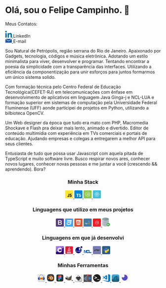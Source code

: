 # Olá, sou o Felipe Campinho. 👋

Meus Contatos:
<br/>
<p align="left">
  <a href="https://www.linkedin.com/in/felipecampinho/">
    <img alt="LinkedIn" width="22px" src="/assets/linkedin.svg" />
  </a>
    LinkedIn
<br/>
  <a href="mailto:felipe.campinho@hotmail.com">
    <img alt="Email" width="22px" src="/assets/email.png" /> 
  </a>
    E-mail
<p>
 Sou Natural de Petrópolis, região serrana do Rio de Janeiro. Apaixonado por Gadgets, tecnologia, códigos e música eletrônica. Adotando um estilo minimalista para viver, desenvolver e programar. Tentando encontrar a poesia da simplicidade com a transparência das interfaces. Utilizando a eficiência da componentização para unir esforços para juntos formarmos um único sistema solido.

Com formação técnica pelo Centro Federal de Educação Tecnológica(CEFET-RJ) em telecomunicações com ênfase em desenvolvimento de aplicativos em linguagem Java Ginga-j e NCL-LUA e formação superior em sistemas de computação pela Universidade Federal Fluminense (UFF) aonde participei de projetos em Python, utilizando a bilbioteca OpenCV.

Um Web designer da época que tudo era mato com PHP, Macromedia Shockave e Flash pra deixar mais lento, animado e divertido. Editor de conteúdo multimídia com experiência em TVs comerciais e portais de educação. Ajudando empresas e colegas a entregarem a melhor API para seus clientes.

Entusiasta de tudo que possa usar Javascript com aquela pitada de TypeScript e muito software livre.
Busco respirar novos ares, conhecer novos lugares, conhecer novas pessoas e me juntar a você (crescendo && aprendendo). Bora?
</p>

<h3 align="center" >Minha Stack</h3>
<p align="center">
  <a href="https://developer.mozilla.org/pt-BR/docs/Aprender/JavaScript">
    <img alt="JavaScript" width="26px" src="/assets/stack/javascript.svg" />
  </a><a href="">
    <img alt="TypeScript" width="26px" src="/assets/stack/typescript.svg" />
   </a><a href="">
    <img alt="Node.js" width="26px" src="/assets/stack/node.svg" />
   </a><a href="">
  <img alt="React" width="26px" src="/assets/stack/reactjs.svg" />
  </a>
</p>

<h3 align="center" >Linguagens que utilizo em meus projetos</h3>
<p align="center">
   <a href="">
  <img alt="bootstrap" width="26px" src="/assets/support/bootstrap.svg" />
  </a><a href="">
  <img alt="css3" width="26px" src="assets/support/css3.svg" />
  </a><a href="">
  <img alt="html5" width="26px" src="assets/support/html5.svg" />
   </a><a href="">
  <img alt="mysql" width="26px" src="assets/support/mysql.svg" />
   </a><a href="">
  <img alt="oracle" width="26px" src="assets/support/oracle.svg" />
   </a><a href="">
  <img alt="sql-developer" width="26px" src="assets/support/sql-developer.png" />
   </a>
</p>

<h3 align="center" >Linguagens em que já desenvolvi</h3>
<p align="center">
   <a href="">
  <img alt="sql-developer" width="26px" src="assets/used/c-sharp.svg" />
   </a><a href="">
  <img alt="java" width="26px" src="assets/used/java.png" />
   </a><a href="">
  <img alt="lua" width="26px" src="assets/used/lua.png" />
   </a><a href="">
  <img alt="ncl" width="26px" src="assets/used/ncl.png" />
   </a><a href="">
  <img alt="php" width="26px" src="assets/used/php.svg" />
   </a><a href="">
  <img alt="python" width="26px" src="assets/used/python.svg" />
   </a>
</p>

<h3 align="center" >Minhas Ferramentas </h3>
<p align="center">
   <a href="">
  <img alt="audacity" width="26px" src="assets/tools/audacity.png" />
   </a><a href="">
  <img alt="blender" width="26px" src="assets/tools/blender.png" />
   </a><a href="">
  <img alt="figma" width="26px" src="assets/tools/figma.png" />
  </a><a href="">
  <img alt="gimp" width="26px" src="assets/tools/gimp.png" />
   </a><a href="">
  <img alt="inkscape" width="26px" src="assets/tools/inkscape.png" />
   </a><a href="">
  <img alt="kdnlive" width="26px" src="assets/tools/kdnlive.png" />
   </a><a href="">
  <img alt="terminal" width="26px" src="assets/tools/terminal.png" />
   </a><a href="">
  <img alt="visual-studio-code" width="26px" src="assets/tools/visual-studio-code.png" />
   </a><a href="">
  <img alt="wireshark-icon" width="26px" src="assets/tools/wireshark-icon.png" />
   </a><a href="">
  <img alt="insomnia" width="26px" src="assets/support/insomnia.png" />
  </a>
</p>








